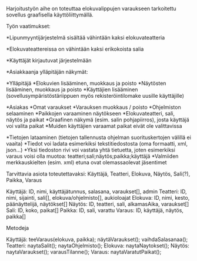 Harjoitustyön aihe on toteuttaa elokuvalippujen varaukseen tarkoitettu sovellus graafisella käyttöliittymällä.

Työn vaatimukset:

*Lipunmyyntijärjestelmä sisältää vähintään kaksi elokuvateatteria

*Elokuvateattereissa on vähintään kaksi erikokoista salia

*Käyttäjät kirjautuvat järjestelmään

*Asiakkaanja ylläpitäjän näkymät:

  *Ylläpitäjä
    *Elokuvien lisääminen, muokkaus ja poisto
    *Näytösten lisääminen, muokkaus ja poisto
    *Käyttäjien lisääminen (sovellusympäristöstäriippuen myös rekisteröintilomake uusille käyttäjille)

  *Asiakas
    *Omat varaukset
    *Varauksen muokkaus / poisto
    *Ohjelmiston selaaminen
    *Paikkojen varaaminen näytökseen
      *Elokuvateatteri, sali, näytös ja paikat
      *Graafinen näkymä (esim. salin pohjapiirros), josta käyttäjä voi valita paikat
      *Muiden käyttäjien varaamat paikat eivät ole valittavissa

*Tietojen lataaminen (tietojen tallennusta ohjelman suorituskertojen välillä ei vaaita)
  *Tiedot voi ladata esimerkiksi tekstitiedostosta (oma formaatti, xml, json...)
  *Yksi tiedoston rivi voi vastata yhtä tietuetta, joten esimerkiksi varaus voisi olla muotoa: teatteri;sali;näytös;paikka;käyttäjä
    *Valmiiden merkkauskielten (esim. xml) etuna ovat olemassaolevat jäsentimet


Tarvittavia asiota toteutettavaksi: Käyttäjä, Teatteri, Elokuva, Näytös, Sali(?), Paikka, Varaus

Käyttäjä: ID, nimi, käyttäjätunnus, salasana, varaukset[], admin
Teatteri: ID, nimi, sijainti, sali[], elokuva/ohjelmisto[], aukioloajat
Elokuva: ID, nimi, kesto, päänäyttelijä, näytökset[]
Näytös: ID, teatteri, sali, alkamasAika, varaukset[]
Sali: ID, koko, paikat[]
Paikka: ID, sali, varattu
Varaus: ID, käyttäjä, näytös, paikka[]

Metodeja

Käyttäjä: teeVaraus(elokuva, paikka); näytäVaraukset(); vaihdaSalasanaa();
Teatteri: naytaSalit(); naytaOhjelmisto();
Elokuva: naytaNaytokset();
Näytös: naytaVaraukset(); varausTilanne();
Varaus: naytaVaratutPaikat();
